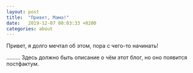 ```yaml
---
layout: post
title:  "Привет, Мама!"
date:   2019-12-07 00:03:33 +0200
categories: about
---
```

Привет, я долго мечтал об этом, пора с чего-то начинать!

......... Здесь должно быть описание о чём этот блог, но оно появится постфактум.
